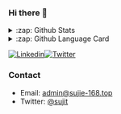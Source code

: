 ### Hi there 👋

<!--
**sujit-168/sujit-168** is a ✨ _special_ ✨ repository because its `README.md` (this file) appears on your GitHub profile.

Here are some ideas to get you started:

- 🔭 I’m currently working on ...
- 🌱 I’m currently learning ...
- 👯 I’m looking to collaborate on ...
- 🤔 I’m looking for help with ...
- 💬 Ask me about ...
- 📫 How to reach me: ...
- 😄 Pronouns: ...
- ⚡ Fun fact: ...
-->



<details>
  <summary>:zap: Github Stats </summary>
  <img align="left" alt="sujit-168's Github Stats" src="https://github-readme-stats.vercel.app/api?username=sujit-168&show_icons=true&hide_border=true" />
</details>

<details>
  <summary>:zap: Github Language Card </summary>
  <img align="left" alt="sujit-168's Github Language Card" src="https://github-readme-stats.vercel.app/api/top-langs/?username=sujit-168&layout=compact" />
  
</details>



[![Linkedin](https://camo.githubusercontent.com/6dc9828248fb64760c234f5b24c275a4912e9bb546c281d0c8e67cecb3381669/68747470733a2f2f696d672e736869656c64732e696f2f62616467652f2d4c696e6b6564496e2d626c75653f7374796c653d666c6174266c6f676f3d4c696e6b6564696e266c6f676f436f6c6f723d7768697465)](https://www.linkedin.com/in/jie-su-707466211/)[![Twitter](https://camo.githubusercontent.com/6c3ee81ee87bfc10911ced45aabe7e15b296200bdfd8de4cbb47b3654c1ef210/68747470733a2f2f696d672e736869656c64732e696f2f62616467652f2d547769747465722d626c75653f7374796c653d666c6174266c6f676f3d54776974746572266c6f676f436f6c6f723d7768697465)](https://twitter.com/168Sujit)

### Contact

- Email: [admin@sujie-168.top](mailto:2514605767@qq.com)
- Twitter: [@sujit](https://twitter.com/sujit)

